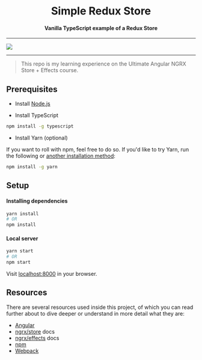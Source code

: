 <h1 align="center">Simple Redux Store</h1>
<h4 align="center">Vanilla TypeScript example of a Redux Store</h4>

---

<a href="https://ultimateangular.com" target="_blank"><img src="https://ultimateangular.com/assets/img/banner.jpg"></a>

---

> This repo is my learning experience on the Ultimate Angular NGRX Store + Effects course.

## Prerequisites

* Install [Node.js](https://nodejs.org/en/download/)

* Install TypeScript

```bash
npm install -g typescript
```

* Install Yarn (optional)

If you want to roll with npm, feel free to do so. If you'd like to try Yarn, run the following or [another installation method](https://yarnpkg.com/lang/en/docs/install/):

```bash
npm install -g yarn
```

## Setup

#### Installing dependencies

```bash
yarn install
# OR
npm install
```

#### Local server

```bash
yarn start
# OR
npm start
```

Visit [localhost:8000](localhost:8000) in your browser.

## Resources

There are several resources used inside this project, of which you can read
further about to dive deeper or understand in more detail what they are:

* [Angular](https://angular.io)
* [ngrx/store](https://github.com/ngrx/platform/blob/master/docs/store/README.md)
  docs
* [ngrx/effects](https://github.com/ngrx/platform/blob/master/docs/effects/README.md)
  docs
* [npm](https://www.npmjs.com/)
* [Webpack](https://webpack.js.org/)
